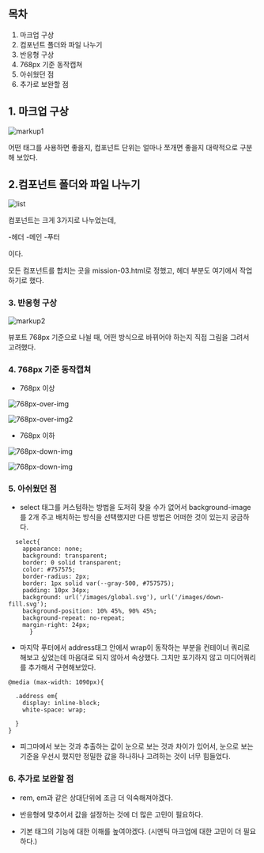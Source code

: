 ## 목차 
1. 마크업 구상
2. 컴포넌트 폴더와 파일 나누기
3. 반응형 구상
4. 768px 기준 동작캡쳐 
5. 아쉬웠던 점
6. 추가로 보완할 점


## 1. 마크업 구상
![markup1](./readme-img/markup1.jpg)

어떤 태그를 사용하면 좋을지, 컴포넌트 단위는 얼마나 쪼개면 좋을지 대략적으로 구분해 보았다.

## 2.컴포넌트 폴더와 파일 나누기

![list](./readme-img/list.png)

컴포넌트는 크게 3가지로 나누었는데, 

-헤더
-메인
-푸터 

이다. 

모든 컴포넌트를 합치는 곳을 
mission-03.html로 정했고, 헤더 부분도 여기에서 작업하기로 했다.

### 3. 반응형 구상
![markup2](./readme-img/markup2.jpg)

뷰포트 768px 기준으로 나뉠 때, 어떤 방식으로 바뀌어야 하는지 직접 그림을 그려서 고려했다. 


### 4. 768px 기준 동작캡쳐


- 768px 이상

  

![768px-over-img](./readme-img/768-1-1.png)

![768px-over-img2](./readme-img/768-1-2.png)




- 768px 이하

  
![768px-down-img](./readme-img/76-2-1.png)

![768px-down-img](./readme-img/768-2-2.png)

### 5. 아쉬웠던 점

- select 태그를 커스텀하는 방법을 도저히 찾을 수가 없어서 background-image를 2개 주고 배치하는 방식을 선택했지만 다른 방법은 어떠한 것이 있는지 궁금하다.

```
  select{
    appearance: none;
    background: transparent;
    border: 0 solid transparent;
    color: #757575;
    border-radius: 2px;
    border: 1px solid var(--gray-500, #757575);
    padding: 10px 34px;
    background: url('/images/global.svg'), url('/images/down-fill.svg');
    background-position: 10% 45%, 90% 45%;
    background-repeat: no-repeat;
    margin-right: 24px;
      }
```



- 마지막 푸터에서 address태그 안에서 wrap이 동작하는 부분을 컨테이너 쿼리로 해보고 싶었는데 마음대로 되지 않아서 속상했다. 그치만 포기하지 않고 미디어쿼리를 추가해서 구현해보았다.



```
@media (max-width: 1090px){

  .address em{ 
    display: inline-block;
    white-space: wrap;

  }
}
```


- 피그마에서 보는 것과 추출하는 값이 눈으로 보는 것과 차이가 있어서, 눈으로 보는 기준을 우선시 했지만 정밀한 값을 하나하나 고려하는 것이 너무 힘들었다. 

### 6. 추가로 보완할 점 

- rem, em과 같은 상대단위에 조금 더 익숙해져야겠다. 

- 반응형에 맞추어서 값을 설정하는 것에 더 많은 고민이 필요하다.

- 기본 태그의 기능에 대한 이해를 높여야겠다. (시멘틱 마크업에 대한 고민이 더 필요하다.) 
